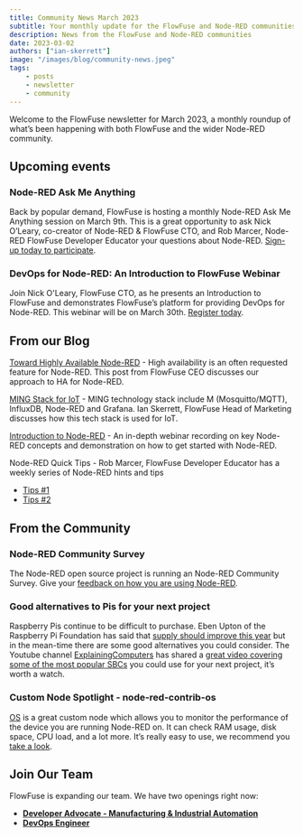 ```yaml
---
title: Community News March 2023
subtitle: Your monthly update for the FlowFuse and Node-RED communities
description: News from the FlowFuse and Node-RED communities
date: 2023-03-02
authors: ["ian-skerrett"]
image: "/images/blog/community-news.jpeg"
tags:
    - posts
    - newsletter
    - community
---
```


Welcome to the FlowFuse newsletter for March 2023, a monthly roundup of what’s been happening with both FlowFuse and the wider Node-RED community. 

<!--more-->

## Upcoming events

### Node-RED Ask Me Anything
Back by popular demand, FlowFuse is hosting a monthly Node-RED Ask Me Anything session on March 9th. This is a great opportunity to ask Nick O’Leary, co-creator of Node-RED & FlowFuse CTO, and Rob Marcer, Node-RED FlowFuse Developer Educator your questions about Node-RED. [Sign-up today to participate](/ask-me-anything/ama-nodered/). 

### DevOps for Node-RED: An Introduction to FlowFuse Webinar
Join Nick O'Leary, FlowFuse CTO, as he presents an Introduction to FlowFuse and demonstrates FlowFuse’s platform for providing DevOps for Node-RED. This webinar will be on March 30th. [Register today](/webinars/2023/introduction-to-flowforge/).

## From our Blog
[Toward Highly Available Node-RED](/blog/2023/02/highly-available-node-red/) - High availability is an often requested feature for Node-RED. This post from FlowFuse CEO discusses our approach to HA for Node-RED.

[MING Stack for IoT](/blog/2023/02/ming-blog/) - MING technology stack include M (Mosquitto/MQTT), InfluxDB, Node-RED and Grafana. Ian Skerrett, FlowFuse Head of Marketing discusses how this tech stack is used for IoT.

[Introduction to Node-RED](https://www.youtube.com/watch?v=47EvfmJji-k) - An in-depth webinar recording on key Node-RED concepts and demonstration on how to get started with Node-RED.

Node-RED Quick Tips - Rob Marcer, FlowFuse Developer Educator has a weekly series of Node-RED hints and tips
* [Tips #1](/node-red/learning-resources/quick-tips/node-red-tips-1/)
* [Tips #2](/node-red/learning-resources/quick-tips/node-red-tips-2/)

## From the Community

### Node-RED Community Survey
The Node-RED open source project is running an Node-RED Community Survey. Give your [feedback on how you are using Node-RED](https://nodered.org/blog/2023/02/23/community-survey).

### Good alternatives to Pis for your next project
Raspberry Pis continue to be difficult to purchase. Eben Upton of the Raspberry Pi Foundation has said that [supply should improve this year](https://www.raspberrypi.com/news/supply-chain-update-its-good-news/) but in the mean-time there are some good alternatives you could consider. The Youtube channel [ExplainingComputers](https://www.youtube.com/@ExplainingComputers) has shared a [great video covering some of the most popular SBCs](https://www.youtube.com/watch?v=k8clrUclPIs) you could use for your next project, it’s worth a watch.

### Custom Node Spotlight - node-red-contrib-os
[OS](https://flows.nodered.org/node/node-red-contrib-os) is a great custom node which allows you to monitor the performance of the device you are running Node-RED on. It can check RAM usage, disk space, CPU load, and a lot more. It’s really easy to use, we recommend you [take a look](https://flows.nodered.org/node/node-red-contrib-os).

## Join Our Team
FlowFuse is expanding our team. We have two openings right now:

* **[Developer Advocate - Manufacturing & Industrial Automation](https://boards.greenhouse.io/flowfuse/jobs/4798023004)**
* **[DevOps Engineer](https://boards.greenhouse.io/flowfuse/jobs/4796271004)**

